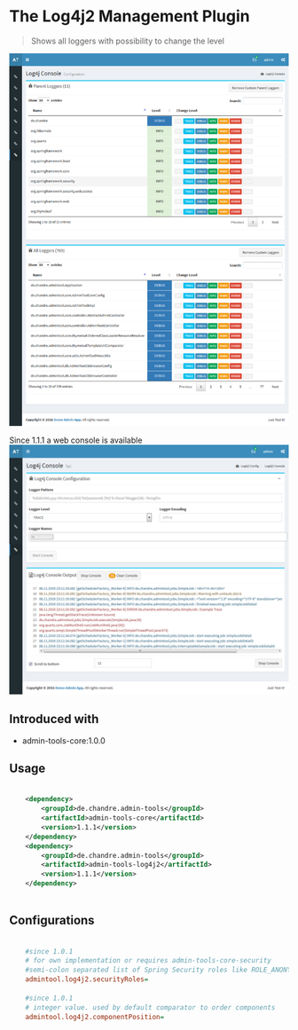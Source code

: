 # The Log4j2 Management Plugin
> Shows all loggers with possibility to change the level 

 ![Preview image](doc/screen_log4j_org.png?raw=true "AdminTool Log4jLoggers UI")
 
 Since 1.1.1 a web console is available
 ![Preview image](doc/screen_log4j_console_org.png?raw=true "AdminTool Log4jConsole UI")

## Introduced with
* admin-tools-core:1.0.0

## Usage

```xml

	<dependency>
		<groupId>de.chandre.admin-tools</groupId>
		<artifactId>admin-tools-core</artifactId>
		<version>1.1.1</version>
	</dependency>
	<dependency>
		<groupId>de.chandre.admin-tools</groupId>
		<artifactId>admin-tools-log4j2</artifactId>
		<version>1.1.1</version>
	</dependency>
	
```

## Configurations

```ini
	
	#since 1.0.1
	# for own implementation or requires admin-tools-core-security
	#semi-colon separated list of Spring Security roles like ROLE_ANONYMOUS;ROLE_ADMIN
	admintool.log4j2.securityRoles=
	
	#since 1.0.1
	# integer value. used by default comparator to order components
	admintool.log4j2.componentPosition=
	
```